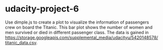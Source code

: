# udacity-project-6
Use dimple.js to create a plot to visualize the information of passengers crew on board the Titanic. This bar plot shows the number of women and men survived or died in different passenger class. The data is gained in https://storage.googleapis.com/supplemental_media/udacityu/5420148578/titanic_data.csv.
